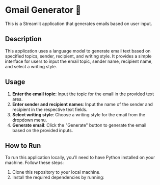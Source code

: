 
# Gmail Generator 📧

This is a Streamlit application that generates emails based on user input.

## Description

This application uses a language model to generate email text based on specified topics, sender, recipient, and writing style. It provides a simple interface for users to input the email topic, sender name, recipient name, and select a writing style.

## Usage

1. **Enter the email topic**: Input the topic for the email in the provided text area.
2. **Enter sender and recipient names**: Input the name of the sender and recipient in the respective text fields.
3. **Select writing style**: Choose a writing style for the email from the dropdown menu.
4. **Generate email**: Click the "Generate" button to generate the email based on the provided inputs.

## How to Run

To run this application locally, you'll need to have Python installed on your machine. Follow these steps:

1. Clone this repository to your local machine.
2. Install the required dependencies by running:
